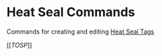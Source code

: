 # Heat Seal Commands

Commands for creating and editing [Heat Seal Tags](/Documentation/Functions/Heat-Seal-Tags.md)

[[_TOSP_]]